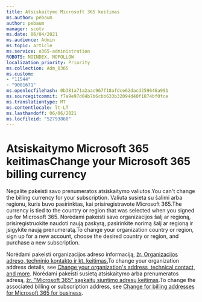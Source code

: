 ```yaml
---
title: Atsiskaitymo Microsoft 365 keitimas
ms.author: pebaum
author: pebaum
manager: scotv
ms.date: 06/04/2021
ms.audience: Admin
ms.topic: article
ms.service: o365-administration
ROBOTS: NOINDEX, NOFOLLOW
localization_priority: Priority
ms.collection: Adm_O365
ms.custom:
- "11544"
- "9001671"
ms.openlocfilehash: 0b381a71a2aac967f18afdce62dacd259646a991
ms.sourcegitcommit: f7a9e97d04b7b6cbb633b32094d40f1874bf0fce
ms.translationtype: MT
ms.contentlocale: lt-LT
ms.lasthandoff: 06/06/2021
ms.locfileid: "52793860"
---
```

# <a name="change-your-microsoft-365-billing-currency"></a><span data-ttu-id="85d9d-102">Atsiskaitymo Microsoft 365 keitimas</span><span class="sxs-lookup"><span data-stu-id="85d9d-102">Change your Microsoft 365 billing currency</span></span>

<span data-ttu-id="85d9d-103">Negalite pakeisti savo prenumeratos atsiskaitymo valiutos.</span><span class="sxs-lookup"><span data-stu-id="85d9d-103">You can't change the billing currency for your subscription.</span></span> <span data-ttu-id="85d9d-104">Valiuta susieta su šalimi arba regionu, kuris buvo pasirinktas, kai prisiregistravote Microsoft 365.</span><span class="sxs-lookup"><span data-stu-id="85d9d-104">The currency is tied to the country or region that was selected when you signed up for Microsoft 365.</span></span> <span data-ttu-id="85d9d-105">Norėdami pakeisti savo organizacijos šalį ar regioną, prisiregistruokite naudoti naują paskyrą, pasirinkite norimą šalį ar regioną ir įsigykite naują prenumeratą.</span><span class="sxs-lookup"><span data-stu-id="85d9d-105">To change your organization country or region, sign up for a new account, choose the desired country or region, and purchase a new subscription.</span></span> 

<span data-ttu-id="85d9d-106">Norėdami pakeisti organizacijos adreso informaciją, [žr. Organizacijos adreso, techninio kontakto ir kt. keitimas.](/microsoft-365/admin/manage/change-address-contact-and-more)</span><span class="sxs-lookup"><span data-stu-id="85d9d-106">To change your organization address details, see [Change your organization's address, technical contact, and more](/microsoft-365/admin/manage/change-address-contact-and-more).</span></span> <span data-ttu-id="85d9d-107">Norėdami pakeisti susietą atsiskaitymo arba prenumeratos adresą, [žr. "Microsoft 365" sąskaitų siuntimo adresų keitimas](/microsoft-365/commerce/billing-and-payments/change-your-billing-addresses).</span><span class="sxs-lookup"><span data-stu-id="85d9d-107">To change the associated billing or subscription address, see [Change for billing addresses for Microsoft 365 for business](/microsoft-365/commerce/billing-and-payments/change-your-billing-addresses).</span></span> 